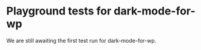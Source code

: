 # Playground tests for dark-mode-for-wp
We are still awaiting the first test run for dark-mode-for-wp.
